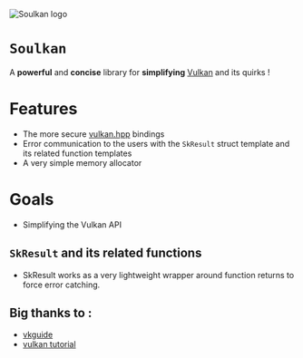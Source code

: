![Soulkan logo](https://i.imgur.com/nrZ7QOj.png)

# `Soulkan`

A **powerful** and **concise** library for **simplifying** [Vulkan](https://github.com/KhronosGroup/Vulkan-Headers) and its quirks !


# Features

- The more secure [vulkan.hpp](https://github.com/KhronosGroup/Vulkan-Hpp) bindings
- Error communication to the users with the `SkResult` struct template and its related function templates
- A very simple memory allocator

# Goals
- Simplifying the Vulkan API 

## `SkResult` and its related functions

- SkResult works as a very lightweight wrapper around function returns to force error catching.

## Big thanks to :

- [vkguide](https://vkguide.dev/)
- [vulkan tutorial](https://vulkan-tutorial.com/)

